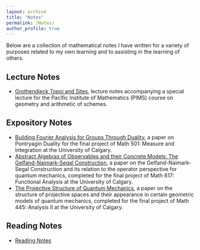 ```yaml
---
layout: archive
title: "Notes"
permalink: /Notes/
author_profile: true
---
```


Below are a collection of mathematical notes I have written for a variety of purposes related to my own learning and to assisting in the learning of others.


## Lecture Notes

* <a href="/files/Math627_GrothendieckTopoiAndTheEtaleSite.pdf" class="image fit">Grothendieck Topoi and Sites</a>, lecture notes accompanying a special lecture for the Pacific Institute of Mathematics (PIMS) course on geometry and arithmetic of schemes.

## Expository Notes

* <a href="/files/Math501_FinalProject_PontryaginDuality (2).pdf" class="image fit">Building Fourier Analysis for Groups Through Duality</a>, a paper on Pontryagin Duality for the final project of Math 501: Measure and Integration at the University of Calgary.
* <a href="/files/Math617Paper_E_Ea.pdf" class="image fit">Abstract Algebras of Observables and their Concrete
Models: The Gelfand-Naimark-Segal Construction</a>, a paper on the Gelfand-Naimark-Segal Construction and its relation to the operator perspective for quantum mechanics, completed for the final project of Math 617: Functional Analysis at the University of Calgary.
* <a href="/files/AnalysisIIPaper.pdf" class="image fit">The Projective Structure of Quantum Mechanics</a>, a paper on the structure of projective spaces and their appearance in certain geometric models of quantum mechanics, completed for the final project of Math 445: Analysis II at the University of Calgary.

## Reading Notes

* <a href="https://eaetopoi.github.io/EaETopoiNotes.github.io/">Reading Notes</a> 